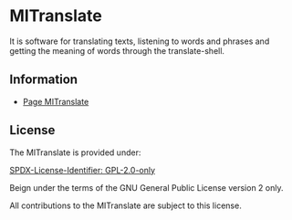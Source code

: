 # MITranslate

It is software for translating texts, listening to words and phrases and getting the meaning of words through the translate-shell.

## Information

- [Page MITranslate](https://www.mestredainfo.com.br)

## License

The MITranslate is provided under:

[SPDX-License-Identifier: GPL-2.0-only](https://spdx.org/licenses/GPL-2.0-only.html)

Beign under the terms of the GNU General Public License version 2 only.

All contributions to the MITranslate are subject to this license.
